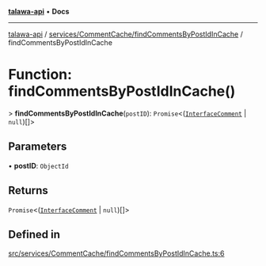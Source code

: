 [**talawa-api**](../../../../README.md) • **Docs**

***

[talawa-api](../../../../modules.md) / [services/CommentCache/findCommentsByPostIdInCache](../README.md) / findCommentsByPostIdInCache

# Function: findCommentsByPostIdInCache()

\> **findCommentsByPostIdInCache**(`postID`): `Promise`\<([`InterfaceComment`](../../../../models/Comment/interfaces/InterfaceComment.md) \| `null`)[]\>

## Parameters

• **postID**: `ObjectId`

## Returns

`Promise`\<([`InterfaceComment`](../../../../models/Comment/interfaces/InterfaceComment.md) \| `null`)[]\>

## Defined in

[src/services/CommentCache/findCommentsByPostIdInCache.ts:6](https://github.com/PalisadoesFoundation/talawa-api/blob/60937520d7a29ccf883a9c6a7c2d186bae92a81b/src/services/CommentCache/findCommentsByPostIdInCache.ts#L6)
